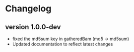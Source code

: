 Changelog
==========

<!--

Newest changes should be on top.

This document is user facing. Please word the changes in such a way
that users understand how the changes affect the new version.
-->

version 1.0.0-dev
---------------------------
+ fixed the md5sum key in gatheredBam (md5 -> md5sum)
+ Updated documentation to reflect latest changes
